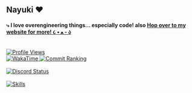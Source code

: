 ## Nayuki ‪‪❤︎‬
<h4> ⤷ I love overengineering things… especially code! also <a href="https://nayuki.cyou" target="_blank" rel="noopener noreferrer"><b>Hop over to my website for more! ૮ • ﻌ - ა</b></a></h3>
<br/>
<div align="left">
  <a href="https://nayuki.cyou">
    <img alt="Profile Views" src="https://count.getloli.com/@MelidaZ?name=MelidaZ&theme=original-new&padding=7&offset=0&align=center&scale=0.8&pixelated=1&darkmode=1" />
  </a>
  <br/>
  <a href="https://wakatime.com/@f0797c6d-4099-4a7f-947c-a8144dcd6348">
    <img alt="WakaTime" src="https://wakatime.com/badge/user/f0797c6d-4099-4a7f-947c-a8144dcd6348.svg" />
  </a>
  <a href="https://user-badge.committers.top/thailand/Kuuuuuuuu">
    <img alt="Commit Ranking" src="https://user-badge.committers.top/thailand/Kuuuuuuuu.svg" />
  </a>
  <br/>
  <br/>
  <a href="https://nayuki.cyou">
    <img alt="Discord Status" src="https://lanyard.cnrad.dev/api/505777744710336542?idleMessage=eepy%20%E1%B6%BB%20%F0%9D%97%93%20%F0%90%B0%81&borderRadius=14px&theme=dark" />
    <br/>
    <br/>
    <img src="https://skillicons.dev/icons?i=ts,py,java,cs,php,go,nodejs,express,elysia,discordjs,react,astro,vite,bun,sass,tailwind,styledcomponents,mysql,redis,prisma,docker,cloudflare,heroku,firebase,vercel,netlify,grafana,sentry&theme=dark&perline=14" alt="Skills" />
  </a>
</div>
